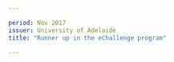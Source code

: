 ```yaml
---

period: Nov 2017
issuer: University of Adelaide
title: "Runner up in the eChallenge program"

---
```

